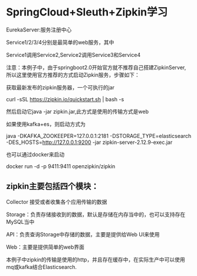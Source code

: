 # SpringCloud+Sleuth+Zipkin学习
EurekaServer:服务注册中心

Service1/2/3/4分别是最简单的web服务，其中

Service1调用Service2,Service2调用Service3和Service4

注意：本例子中，由于springboot2.0开始官方就不推荐自己搭建ZipkinServer,
所以这里使用官方推荐的方式启动Zipkin服务，步骤如下：

获取最新发布的zipkin服务器，一个可执行的jar

curl -sSL https://zipkin.io/quickstart.sh | bash -s

然后启动它java -jar zipkin.jar,此方式是使用的传输方式是web

如果使用kafka+es，则启动方式为

java -DKAFKA_ZOOKEEPER=127.0.0.1:2181 -DSTORAGE_TYPE=elasticsearch -DES_HOSTS=http://127.0.0.1:9200 -jar zipkin-server-2.12.9-exec.jar


也可以通过docker来启动

docker run -d -p 9411:9411 openzipkin/zipkin

## zipkin主要包括四个模块：

Collector 接受或者收集各个应用传输的数据

Storage：负责存储接收到的数据，默认是存储在内存当中的，也可以支持存在MySQL当中

API：负责查询Storage中存储的数据，主要是提供给Web UI来使用

Web：主要是提供简单的web界面

本例子中zipkin的传输是使用的http，并且存在缓存中，在实际生产中可以使用mq或kafka结合Elasticsearch.



